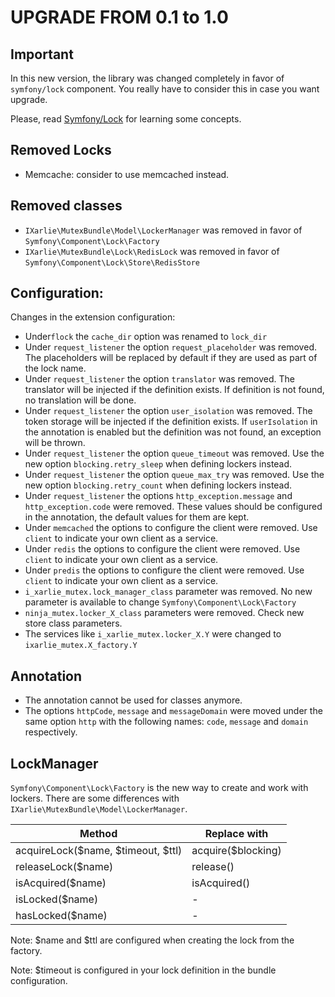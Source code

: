 # UPGRADE FROM 0.1 to 1.0

## Important
In this new version, the library was changed completely in favor of `symfony/lock` component. You really have to
consider this in case you want upgrade.

Please, read [Symfony/Lock](https://symfony.com/doc/current/components/lock.html) for learning some concepts.

## Removed Locks

* Memcache: consider to use memcached instead.

## Removed classes

* `IXarlie\MutexBundle\Model\LockerManager` was removed in favor of `Symfony\Component\Lock\Factory`
* `IXarlie\MutexBundle\Lock\RedisLock` was removed in favor of `Symfony\Component\Lock\Store\RedisStore`

## Configuration:

Changes in the extension configuration:

* Under`flock` the `cache_dir` option was renamed to `lock_dir`
* Under `request_listener` the option `request_placeholder` was removed. The placeholders will be replaced by default
if they are used as part of the lock name.
* Under `request_listener` the option `translator` was removed. The translator will be injected if the definition
exists. If definition is not found, no translation will be done.
* Under `request_listener` the option `user_isolation` was removed. The token storage will be injected if the definition
exists. If `userIsolation` in the annotation is enabled but the definition was not found, an exception will be
thrown.
* Under `request_listener` the option `queue_timeout` was removed. Use the new option `blocking.retry_sleep` when
defining lockers instead.
* Under `request_listener` the option `queue_max_try` was removed. Use the new option `blocking.retry_count` when
defining lockers instead.
* Under `request_listener` the options `http_exception.message` and `http_exception.code` were removed. These values
should be configured in the annotation, the default values for them are kept.
* Under `memcached` the options to configure the client were removed. Use `client` to indicate your own client as a service.
* Under `redis` the options to configure the client were removed. Use `client` to indicate your own client as a service.
* Under `predis` the options to configure the client were removed. Use `client` to indicate your own client as a service.
* `i_xarlie_mutex.lock_manager_class` parameter was removed. No new parameter is available to change `Symfony\Component\Lock\Factory`
* `ninja_mutex.locker_X_class` parameters were removed. Check new store class parameters.
* The services like `i_xarlie_mutex.locker_X.Y` were changed to `ixarlie_mutex.X_factory.Y`

## Annotation

* The annotation cannot be used for classes anymore.
* The options `httpCode`, `message` and `messageDomain` were moved under the same option `http` with the following names:
`code`, `message` and `domain` respectively.

## LockManager

`Symfony\Component\Lock\Factory` is the new way to create and work with lockers. There are some differences with 
`IXarlie\MutexBundle\Model\LockerManager`.

Method      | Replace with
 ---        | ---         
acquireLock($name, $timeout, $ttl) | acquire($blocking)
releaseLock($name) | release()
isAcquired($name) | isAcquired()
isLocked($name) | -
hasLocked($name) | -

Note: $name and $ttl are configured when creating the lock from the factory.

Note: $timeout is configured in your lock definition in the bundle configuration.
